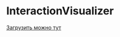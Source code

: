 # InteractionVisualizer

[Загрузить можно тут](https://www.spigotmc.org/resources/interactionvisualizer-visualize-function-blocks-like-crafting-tables-with-animations-client-side.77050/)

